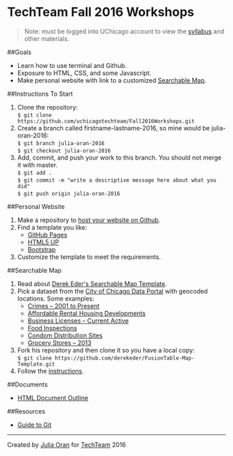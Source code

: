 # TechTeam Fall 2016 Workshops
> Note: must be logged into UChicago account to view the <a href="https://docs.google.com/a/uchicago.edu/document/d/1EPo9_Uao0HWP5cR0CWSLGMSYh0BoRJ_9aUZpcnkcgwI/edit?usp=sharing">syllabus</a> and other materials.

##Goals
<ul>
  <li>Learn how to use terminal and Github.</li>
  <li>Exposure to HTML, CSS, and some Javascript.</li>
  <li>Make personal website with link to a customized <a href="http://derekeder.com/searchable_map_template/">Searchable Map</a>.</li>
</ul>

##Instructions To Start
1. Clone the repository: <br>
    ```$ git clone https://github.com/uchicagotechteam/Fall2016Workshops.git```
2. Create a branch called firstname-lastname-2016, so mine would be julia-oran-2016: <br>
    ```$ git branch julia-oran-2016``` <br>
    ```$ git checkout julia-oran-2016```
3.  Add, commit, and push your work to this branch. You should not merge it with master. <br>
    ```$ git add .```<br>
    ```$ git commit -m "write a descriptive message here about what you did"```<br>
    ```$ git push origin julia-oran-2016```

##Personal Website
1. Make a repository to <a href="https://help.github.com/articles/user-organization-and-project-pages/">host your website on Github</a>.
2. Find a template you like:
    * <a href="https://guides.github.com/features/pages/">GitHub Pages</a>
    * <a href="https://html5up.net/">HTML5 UP</a>
    * <a href="http://getbootstrap.com/">Bootstrap</a>
2. Customize the template to meet the requirements.

##Searchable Map
1. Read about <a href="http://derekeder.com/searchable_map_template/">Derek Eder's Searchable Map Template</a>.
2. Pick a dataset from the <a href="https://data.cityofchicago.org/">City of Chicago Data Portal</a> with geocoded locations. Some examples:
    * <a href="https://data.cityofchicago.org/Public-Safety/Crimes-2001-to-present/ijzp-q8t2">Crimes – 2001 to Present</a>
    * <a href="https://data.cityofchicago.org/Community-Economic-Development/Affordable-Rental-Housing-Developments/s6ha-ppgi">Affordable Rental Housing Developments</a>
    * <a href="https://data.cityofchicago.org/Community-Economic-Development/Business-Licenses-Current-Active/uupf-x98q">Business Licenses – Current Active</a>
    * <a href="https://data.cityofchicago.org/Health-Human-Services/Food-Inspections/4ijn-s7e5">Food Inspections</a>
    * <a href="https://data.cityofchicago.org/Health-Human-Services/Condom-Distribution-Sites/azpf-uc4s">Condom Distribution Sites</a>
    * <a href="https://data.cityofchicago.org/Community-Economic-Development/Grocery-Stores-2013/53t8-wyrc">Grocery Stores – 2013</a>
3. Fork his repository and then clone it so you have a local copy: <br>
    ```$ git clone https://github.com/derekeder/FusionTable-Map-Template.git```
4. Follow the <a href="https://github.com/derekeder/FusionTable-Map-Template/blob/master/README.md">instructions</a>.

##Documents
<ul>
  <li><a href="https://github.com/uchicagotechteam/Fall2016Workshops/blob/master/html-outline.html">HTML Document Outline</a></li>
</ul>

##Resources
<ul>
  <li><a href="https://www.atlassian.com/git/tutorials/">Guide to Git</a></li>
</ul>

<hr>
Created by <a href="https://github.com/jlkoran">Julia Oran</a> for <a href="uchicagotechteam.com">TechTeam</a> 2016
